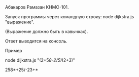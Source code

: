 Абакаров Рамазан КНМО-101.

Запуск программы через командную строку: node dijkstra.js "выражение".

(Выражение должно быть в кавычках).

Ответ выводится на консоль.

Пример

node dijkstra.js "(2+5*8-2/5)*(2+3)"

258*+25/-23+*
